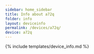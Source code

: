 ```yaml
---
sidebar: home_sidebar
title: Info about a72q
folder: info
layout: deviceinfo
permalink: /devices/a72q/
device: a72q
---
```

{% include templates/device_info.md %}

